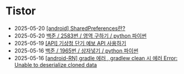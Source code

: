 # Tistor<!-- RECENT POST START -->
- 2025-05-20 [[android] SharedPreferences란?](https://seulow-down.tistory.com/366)
- 2025-05-20 [백준 / 2583번 / 영역 구하기 / python 파이썬](https://seulow-down.tistory.com/365)
- 2025-05-19 [[API] 기상청 단기 예보 API 사용하기](https://seulow-down.tistory.com/364)
- 2025-05-16 [백준 / 1965번 / 상자넣기 / python 파이썬](https://seulow-down.tistory.com/363)
- 2025-05-16 [[android-RN] gradle 에러 , gradlew clean 시 에러 Error: Unable to deserialize cloned data](https://seulow-down.tistory.com/362)
<!-- RECENT POST END -->